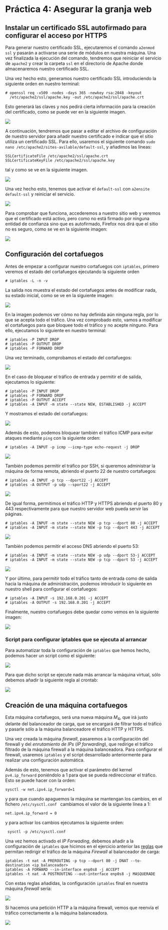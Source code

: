 # Práctica 4: Asegurar la granja web

## Instalar un certificado SSL autofirmado para configurar el acceso por HTTPS

Para generar nuestro certificado SSL, ejecutaremos el comando `a2enmod ssl` y pasarán a activarse una serie de módulos en nuestra máquina. Una vez finalizada la ejecución del comando, tendremos que reiniciar el servicio de `apache2` y crear la carpeta `ssl` en el directorio de Apache donde almacenaremos nuestro certificado SSL.

Una vez hecho esto, generamos nuestro certificado SSL introduciendo la siguiente orden en nuestro terminal:

```
# openssl req -x509 -nodes -days 365 -newkey rsa:2048 -keyout 
  /etc/apache2/ssl/apache.key -out /etc/apache2/ssl/apache.crt
```

Esto generará las claves y nos pedirá cierta información para la creación del certificado, como se puede ver en la siguiente imagen.

![](enable_ssl.png)

A continuación, tendremos que pasar a editar el archivo de configuración de nuestro servidor para añadir nuestro certificado e indicar que el sitio utiliza un certificado SSL. Para ello, usaremos el siguiente comando `sudo nano /etc/apache2/sites-avilable/default-ssl`, y añadimos las líneas:
```
SSLCertificateFile /etc/apache2/ssl/apache.crt
SSLCertificateKeyFile /etc/apache2/ssl/apache.key
```
tal y como se ve en la siguiente imagen.

![](default-ssl-conf.png)

Una vez hecho esto, tenemos que activar el `default-ssl` con `a2ensite default-ssl` y reiniciar el servicio. 

![](activate_ssl.png)

Para comprobar que funciona, accederemos a nuestro sitio web y veremos que el certificado está activo, pero como no está firmado por ninguna entidad de confianza sino que es autofirmado, Firefox nos dirá que el sitio no es seguro, como se ve en la siguiente imagen:

![](self-signed.png)

## Configuración del cortafuegos

Antes de empezar a configurar nuestro cortafuegos con `iptables`, primero veremos el estado del cortafuegos ejecutando la siguiente orden

```
# iptables -L -n -v
```

La salida nos muestra el estado del cortafuegos antes de modificar nada, su estado inicial, como se ve en la siguiente imagen:

![](init_iptables.png)

En la imagen podemos ver cómo no hay definida aún ninguna regla, por lo que se acepta todo el tráfico. Una vez comprobado esto, vamos a modificar el cortafuegos para que bloquee todo el tráfico y no acepte ninguno. Para ello, ejecutamos lo siguiente en nuestro terminal:

```
# iptables -P INPUT DROP
# iptables -P OUTPUT DROP
# iptables -P FORWARD DROP
```

Una vez terminado, comprobamos el estado del cortafuegos:

![](drop_traffic.png)

En el caso de bloquear el tráfico de entrada y permitir el de salida, ejecutamos lo siguiente: 

```
# iptables -P INPUT DROP
# iptables -P FORWARD DROP
# iptables -P OUTPUT ACCEPT
# iptables -A INPUT -m state --state NEW, ESTABLISHED -j ACCEPT 
```

Y mostramos el estado del cortafuegos:

![](block_input_traffic.png)

Además de esto, podemos bloquear también el tráfico ICMP para evitar ataques mediante `ping` con la siguiente orden:

```
# iptables -A INPUT -p icmp --icmp-type echo-request -j DROP
```

![](block_icmp.png)

También podemos permitir el tráfico por SSH, si queremos administrar la máquina de forma remota, abriendo el puerto 22 de nuestro cortafuegos:

```
# iptables -A INPUT -p tcp --dport22 -j ACCEPT
# iptables -A OUTPUT -p udp --sport22 -j ACCEPT
```

![](accept_ssh.png)

De igual forma, permitimos el tráfico HTTP y HTTPS abriendo el puerto 80 y 443 respectivamente para que nuestro servidor web pueda servir las páginas.

```
# iptables -A INPUT -m state --state NEW -p tcp --dport 80 -j ACCEPT
# iptables -A INPUT -m state --state NEW -p tcp --dport 443 -j ACCEPT
```

![](accept_http.png)

También podemos permitir el acceso DNS abriendo el puerto 53:

```
# iptables -A INPUT -m state --state NEW -p udp --dport 53-j ACCEPT
# iptables -A INPUT -m state --state NEW -p tcp --dport 53 -j ACCEPT
``` 

![](accept_dns.png)

Y por último, para permitir todo el tráfico tanto de entrada como de salida hacia la máquina de administración, podemos introducir lo siguiente en nuestro shell para configurar el cortafuegos:

```
# iptables -A INPUT -s 192.168.0.201 -j ACCEPT
# iptables -A OUTPUT -s 192.168.0.201 -j ACCEPT
```

Finalmente, nuestro cortafuegos debe quedar como vemos en la siguiente imagen:

![](accept_admin.png)

### Script para configurar iptables que se ejecuta al arrancar
Para automatizar toda la configuración de `iptables` que hemos hecho, podemos hacer un script como el siguiente:

![](iptables_script.png)

Para que dicho script se ejecute nada más arrancar la máquina virtual, sólo debemos añadir la siguiente regla al crontab:

![](enable_script_boot.png)

## Creación de una máquina cortafuegos

Esta máquina cortafuegos, será una nueva máquina $M_4$, que irá justo delante del balanceador de carga, que se encargará de filtrar todo el tráfico y pasarle sólo a la máquina balanceadore el tráfico HTTP y HTTPS. 

Una vez creada la máquina _firewall_, pasaremos a la configuración del firewall y del _enrutamiento de IPs_ (_IP forwarding_), que redirige el tráfico filtrado de la máquina firewall a la máquina balanceadora. Para configurar el firewall, usaremos `iptables` y el script desarrollado anteriormente para realizar una configuración automática.

Además de esto, tenemos que activar el parámetro del kernel `pv4.ip_forward` poniéndolo a 1 para que se pueda redireccionar el tráfico. Esto se puede hacer con la orden: 

```
sysctl -w net.ipv4.ip_forward=1
```

y para que cuando apaguemos la máquina se mantengan los cambios, en el fichero `/etc/sysctl.conf ` cambiamos el valor de la siguiente línea a 1: 
```
net.ipv4.ip_forward = 0
```
y para activar los cambios ejecutamos la siguiente orden:

```
 sysctl -p /etc/sysctl.conf 
```
Una vez hemos activado el _IP Forwading_, debemos añadir a la configuración de `iptables` que hicimos en el ejercicio anterior las [reglas](https://access.redhat.com/documentation/en-US/Red_Hat_Enterprise_Linux/4/html/Security_Guide/s1-firewall-ipt-fwd.html) que permitan redirigir el tráfico de la máquina _Firewall_ al balanceador de carga:

```
iptables -t nat -A PREROUTING -p tcp --dport 80 -j DNAT --to-destination <ip_balanceador>
iptables -A FORWARD --in-interface enp0s8 -j ACCEPT
iptables -t nat -A POSTROUTING --out-interface enp0s8 -j MASQUERADE
```

Con estas reglas añadidas, la configuración `iptables` final en nuestra máquina _firewall_ sería:

![](iptables_rules.png)

Si hacemos una petición HTTP a la máquina firewall, vemos que reenvía el tráfico correctamente a la máquina balanceadora.

![](independent_firewall.png)

